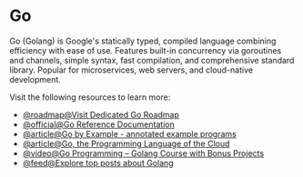 # Go

Go (Golang) is Google's statically typed, compiled language combining efficiency with ease of use. Features built-in concurrency via goroutines and channels, simple syntax, fast compilation, and comprehensive standard library. Popular for microservices, web servers, and cloud-native development.

Visit the following resources to learn more:

- [@roadmap@Visit Dedicated Go Roadmap](https://roadmap.sh/golang)
- [@official@Go Reference Documentation](https://go.dev/doc/)
- [@article@Go by Example - annotated example programs](https://gobyexample.com/)
- [@article@Go, the Programming Language of the Cloud](https://thenewstack.io/go-the-programming-language-of-the-cloud/)
- [@video@Go Programming – Golang Course with Bonus Projects](https://www.youtube.com/watch?v=un6ZyFkqFKo)
- [@feed@Explore top posts about Golang](https://app.daily.dev/tags/golang?ref=roadmapsh)
